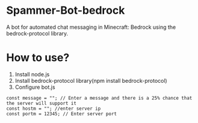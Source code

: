 # Spammer-Bot-bedrock
A bot for automated chat messaging in Minecraft: Bedrock using the bedrock-protocol library.

# How to use?
1. Install node.js
2. Install bedrock-protocol library(npm install bedrock-protocol)
3. Configure bot.js
```
const message = ""; // Enter a message and there is a 25% chance that the server will support it
const hostm = ""; //enter server ip
const portm = 12345; // Enter server port
```
